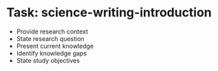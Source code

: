 <!-- ---
!-- title: 2024-12-27 23:17:08
!-- author: Yusuke Watanabe
!-- date: /home/ywatanabe/.emacs.d/lisp/llemacs/workspace/resources/prompt-templates/components/02_tasks/science-writing-introduction.md
!-- --- -->

# Task: science-writing-introduction
* Provide research context
* State research question
* Present current knowledge
* Identify knowledge gaps
* State study objectives